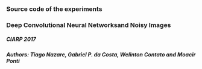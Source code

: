 ### Source code of the experiments

### Deep Convolutional Neural Networksand Noisy Images
##### CIARP 2017
##### Authors: Tiago Nazare, Gabriel P. da Costa, Welinton Contato and Moacir Ponti
